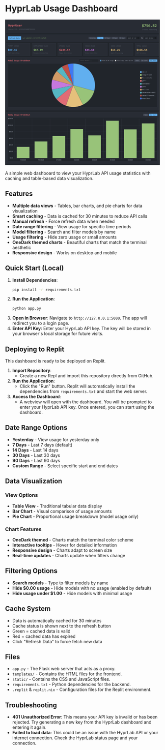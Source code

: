 # HyprLab Usage Dashboard

![screenshot](./screenshot.png)

A simple web dashboard to view your HyprLab API usage statistics with caching and table-based data visualization.

## Features

- **Multiple data views** - Tables, bar charts, and pie charts for data visualization
- **Smart caching** - Data is cached for 30 minutes to reduce API calls
- **Manual refresh** - Force refresh data when needed
- **Date range filtering** - View usage for specific time periods
- **Model filtering** - Search and filter models by name
- **Usage filtering** - Hide zero usage or small amounts
- **OneDark themed charts** - Beautiful charts that match the terminal aesthetic
- **Responsive design** - Works on desktop and mobile

## Quick Start (Local)

1.  **Install Dependencies**:
    ```bash
    pip install -r requirements.txt
    ```
2.  **Run the Application**:
    ```bash
    python app.py
    ```
3.  **Open in Browser**:
    Navigate to `http://127.0.0.1:5000`. The app will redirect you to a login page.
4.  **Enter API Key**:
    Enter your HyprLab API key. The key will be stored in your browser's local storage for future visits.

## Deploying to Replit

This dashboard is ready to be deployed on Replit.

1.  **Import Repository**:
    - Create a new Repl and import this repository directly from GitHub.
2.  **Run the Application**:
    - Click the "Run" button. Replit will automatically install the dependencies from `requirements.txt` and start the web server.
3.  **Access the Dashboard**:
    - A webview will open with the dashboard. You will be prompted to enter your HyprLab API key. Once entered, you can start using the dashboard.

## Date Range Options

- **Yesterday** - View usage for yesterday only
- **7 Days** - Last 7 days (default)
- **14 Days** - Last 14 days  
- **30 Days** - Last 30 days
- **90 Days** - Last 90 days
- **Custom Range** - Select specific start and end dates

## Data Visualization

### View Options
- **Table View** - Traditional tabular data display
- **Bar Chart** - Visual comparison of usage amounts
- **Pie Chart** - Proportional usage breakdown (model usage only)

### Chart Features
- **OneDark themed** - Charts match the terminal color scheme
- **Interactive tooltips** - Hover for detailed information
- **Responsive design** - Charts adapt to screen size
- **Real-time updates** - Charts update when filters change

## Filtering Options

- **Search models** - Type to filter models by name
- **Hide $0.00 usage** - Hide models with no usage (enabled by default)
- **Hide usage under $1.00** - Hide models with minimal usage

## Cache System

- Data is automatically cached for 30 minutes
- Cache status is shown next to the refresh button
- Green = cached data is valid
- Red = cached data has expired
- Click "Refresh Data" to force fetch new data

## Files

- `app.py` - The Flask web server that acts as a proxy.
- `templates/` - Contains the HTML files for the frontend.
- `static/` - Contains the CSS and JavaScript files.
- `requirements.txt` - Python dependencies for the backend.
- `.replit` & `replit.nix` - Configuration files for the Replit environment.

## Troubleshooting

- **401 Unauthorized Error**: This means your API key is invalid or has been rejected. Try generating a new key from the HyprLab dashboard and entering it again.
- **Failed to load data**: This could be an issue with the HyprLab API or your internet connection. Check the HyprLab status page and your connection.